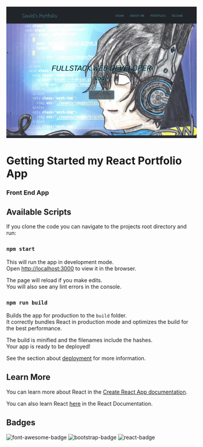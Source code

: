![app-screenshot](./src/images/app-snapshot/react-port-screenshot.png)

# Getting Started my React Portfolio App
### Front End App

## Available Scripts

If you clone the code you can navigate to the projects root directory and run:

### `npm start`

This will run the app in development mode.\
Open [http://localhost:3000](http://localhost:3000) to view it in the browser.

The page will reload if you make edits.\
You will also see any lint errors in the console.

### `npm run build`

Builds the app for production to the `build` folder.\
It correctly bundles React in production mode and optimizes the build for the best performance.

The build is minified and the filenames include the hashes.\
Your app is ready to be deployed!

See the section about [deployment](https://facebook.github.io/create-react-app/docs/deployment) for more information.

## Learn More

You can learn more about React in the [Create React App documentation](https://facebook.github.io/create-react-app/docs/getting-started).

You can also learn React [here](https://reactjs.org/) in the React Documentation.

## Badges
![font-awesome-badge](https://img.shields.io/badge/font%20awesome-1.2.36-blue)
![bootstrap-badge](https://img.shields.io/badge/bootstrap-5.1.3-blue)
![react-badge](https://img.shields.io/badge/react-17.0.2-blue)
